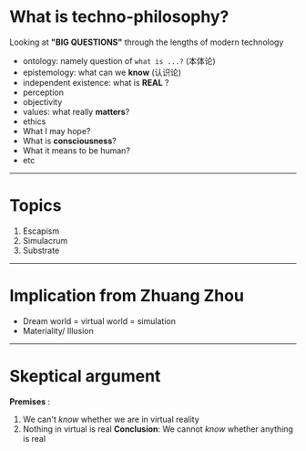 # What is techno-philosophy?
Looking at **"BIG QUESTIONS"**  through the lengths of modern technology

- ontology: namely question of `what is ...?` (本体论)
- epistemology: what can we **know** (认识论)
- independent existence: what is **REAL** ?
- perception
- objectivity
- values: what really **matters**?
- ethics
- What I may hope?
- What is **consciousness**?
- What it means to be human?
- etc

---
# Topics
1. Escapism
2. Simulacrum
3. Substrate

---
# Implication from Zhuang Zhou
- Dream world = virtual world = simulation 
- Materiality/ Illusion

---
# Skeptical argument
**Premises** :
1. We can't *know* whether we are in virtual reality
2. Nothing in virtual is real
**Conclusion**: We cannot *know* whether anything is real